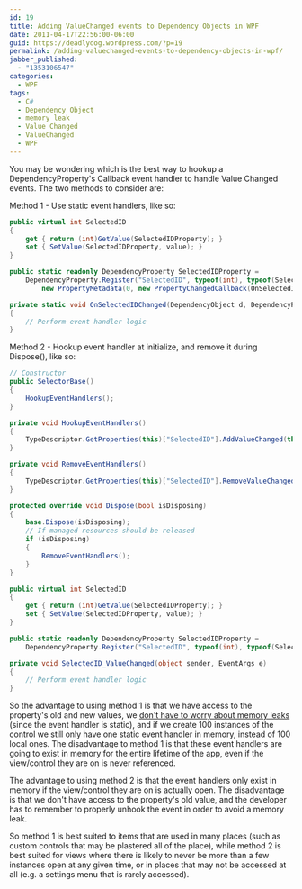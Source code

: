 ```yaml
---
id: 19
title: Adding ValueChanged events to Dependency Objects in WPF
date: 2011-04-17T22:56:00-06:00
guid: https://deadlydog.wordpress.com/?p=19
permalink: /adding-valuechanged-events-to-dependency-objects-in-wpf/
jabber_published:
  - "1353106547"
categories:
  - WPF
tags:
  - C#
  - Dependency Object
  - memory leak
  - Value Changed
  - ValueChanged
  - WPF
---
```


You may be wondering which is the best way to hookup a DependencyProperty's Callback event handler to handle Value Changed events. The two methods to consider are:

Method 1 - Use static event handlers, like so:

```csharp
public virtual int SelectedID
{
	get { return (int)GetValue(SelectedIDProperty); }
	set { SetValue(SelectedIDProperty, value); }
}

public static readonly DependencyProperty SelectedIDProperty =
	DependencyProperty.Register("SelectedID", typeof(int), typeof(SelectorBase),
		new PropertyMetadata(0, new PropertyChangedCallback(OnSelectedIDChanged)));

private static void OnSelectedIDChanged(DependencyObject d, DependencyPropertyChangedEventArgs e)
{
	// Perform event handler logic
}
```

Method 2 - Hookup event handler at initialize, and remove it during Dispose(), like so:

```csharp
// Constructor
public SelectorBase()
{
	HookupEventHandlers();
}

private void HookupEventHandlers()
{
	TypeDescriptor.GetProperties(this)["SelectedID"].AddValueChanged(this, SelectedID_ValueChanged);
}

private void RemoveEventHandlers()
{
	TypeDescriptor.GetProperties(this)["SelectedID"].RemoveValueChanged(this, SelectedID_ValueChanged);
}

protected override void Dispose(bool isDisposing)
{
	base.Dispose(isDisposing);
	// If managed resources should be released
	if (isDisposing)
	{
		RemoveEventHandlers();
	}
}

public virtual int SelectedID
{
	get { return (int)GetValue(SelectedIDProperty); }
	set { SetValue(SelectedIDProperty, value); }
}

public static readonly DependencyProperty SelectedIDProperty =
	DependencyProperty.Register("SelectedID", typeof(int), typeof(SelectorBase), new PropertyMetadata(0));

private void SelectedID_ValueChanged(object sender, EventArgs e)
{
	// Perform event handler logic
}
```

So the advantage to using method 1 is that we have access to the property's old and new values, we [don't have to worry about memory leaks](http://social.msdn.microsoft.com/Forums/en-US/wpf/thread/6f18c879-6ea4-4473-b316-30c4fd5f43b5) (since the event handler is static), and if we create 100 instances of the control we still only have one static event handler in memory, instead of 100 local ones. The disadvantage to method 1 is that these event handlers are going to exist in memory for the entire lifetime of the app, even if the view/control they are on is never referenced.

The advantage to using method 2 is that the event handlers only exist in memory if the view/control they are on is actually open. The disadvantage is that we don't have access to the property's old value, and the developer has to remember to properly unhook the event in order to avoid a memory leak.

So method 1 is best suited to items that are used in many places (such as custom controls that may be plastered all of the place), while method 2 is best suited for views where there is likely to never be more than a few instances open at any given time, or in places that may not be accessed at all (e.g. a settings menu that is rarely accessed).
